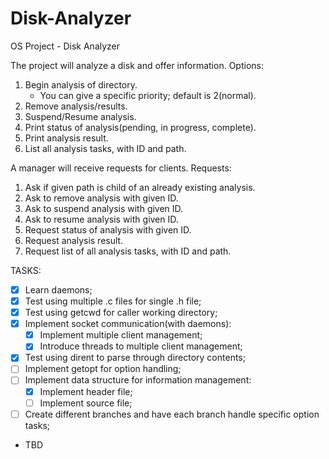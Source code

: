 # Disk-Analyzer
OS Project - Disk Analyzer

The project will analyze a disk and offer information.
Options:
1. Begin analysis of directory.
	- You can give a specific priority; default is 2(normal).
2. Remove analysis/results.
3. Suspend/Resume analysis.
4. Print status of analysis(pending, in progress, complete).
5. Print analysis result.
6. List all analysis tasks, with ID and path.

A manager will receive requests for clients.
Requests:
1. Ask if given path is child of an already existing analysis.
2. Ask to remove analysis with given ID.
3. Ask to suspend analysis with given ID.
4. Ask to resume analysis with given ID.
5. Request status of analysis with given ID.
6. Request analysis result.
7. Request list of all analysis tasks, with ID and path.

TASKS:
- [x] Learn daemons;
- [x] Test using multiple .c files for single .h file;
- [x] Test using getcwd for caller working directory;
- [x] Implement socket communication(with daemons):
	- [x] Implement multiple client management;
	- [x] Introduce threads to multiple client management;
- [x] Test using dirent to parse through directory contents;
- [ ] Implement getopt for option handling;
- [ ] Implement data structure for information management:
	- [x] Implement header file;
	- [ ] Implement source file;
- [ ] Create different branches and have each branch handle specific option tasks;
- TBD
